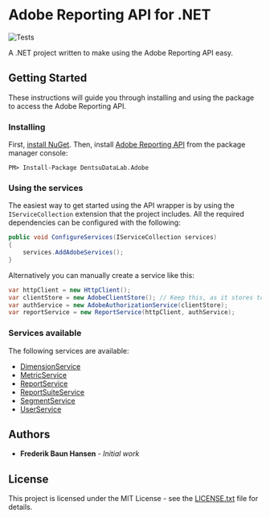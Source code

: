 # Adobe Reporting API for .NET
![Tests](https://github.com/Dentsudatalab/Adobe-Analytics-API/workflows/.NET%20Core/badge.svg)

A .NET project written to make using the Adobe Reporting API easy.

## Getting Started

These instructions will guide you through installing and using the package to access the Adobe Reporting API.

### Installing

First, [install NuGet](http://docs.nuget.org/docs/start-here/installing-nuget). Then, install [Adobe Reporting API](https://www.nuget.org/packages/DentsuDataLab.Adobe/) from the package manager console:

```
PM> Install-Package DentsuDataLab.Adobe
```

### Using the services

The easiest way to get started using the API wrapper is by using the `IServiceCollection` extension that the project includes. All the required dependencies can be configured with the following:
```csharp
public void ConfigureServices(IServiceCollection services)
{
    services.AddAdobeServices();
}
```
Alternatively you can manually create a service like this:
```csharp
var httpClient = new HttpClient();
var clientStore = new AdobeClientStore(); // Keep this, as it stores tokens, so you won't have to authorize for every call
var authService = new AdobeAuthorizationService(clientStore);
var reportService = new ReportService(httpClient, authService);
```
### Services available

The following services are available:
* [DimensionService](Adobe/Documentation/DimensionService.md)
* [MetricService](Adobe/Documentation/MetricService.md)
* [ReportService](Adobe/Documentation/ReportService.md)
* [ReportSuiteService](Adobe/Documentation/ReportSuiteService.md)
* [SegmentService](Adobe/Documentation/SegmentService.md)
* [UserService](Adobe/Documentation/UserService.md)

## Authors

* **Frederik Baun Hansen** - *Initial work*

## License

This project is licensed under the MIT License - see the [LICENSE.txt](LICENSE.txt) file for details.
